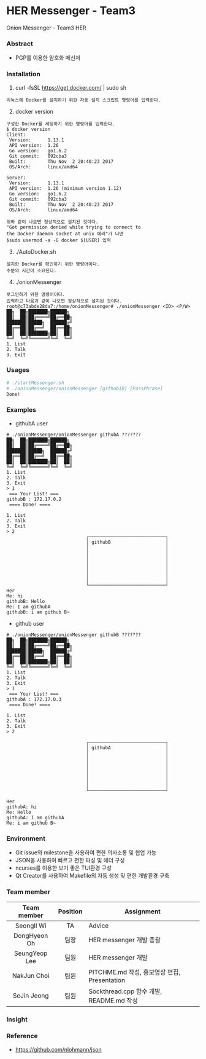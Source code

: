 # HER Messenger - Team3

Onion Messenger - Team3 HER

### Abstract
- PGP를 이용한 암호화 메신저

### Installation

1. curl -fsSL https://get.docker.com/ | sudo sh   
```
리눅스에 Docker를 설치하기 위한 자동 설치 스크립트 명령어를 입력한다.
```
2. docker version                                 
```
구성한 Docker를 세팅하기 위한 명령어를 입력한다.
$ docker version
Client:
 Version:      1.13.1
 API version:  1.26
 Go version:   go1.6.2
 Git commit:   092cba3
 Built:        Thu Nov  2 20:40:23 2017
 OS/Arch:      linux/amd64

Server:
 Version:      1.13.1
 API version:  1.26 (minimum version 1.12)
 Go version:   go1.6.2
 Git commit:   092cba3
 Built:        Thu Nov  2 20:40:23 2017
 OS/Arch:      linux/amd64

위와 같이 나오면 정상적으로 설치된 것이다.
"Got permission denied while trying to connect to
the Docker daemon socket at unix 에러"가 나면
$sudo usermod -a -G docker $[USER] 입력
```
3. ./AutoDocker.sh  
```
설치한 Docker를 확인하기 위한 명령어이다.
수분의 시간이 소요된다.
```                                
4. ./onionMessenger <githubID> <passPhrase>       

```
로그인하기 위한 명령어이다.
입력하고 다음과 같이 나오면 정상적으로 설치된 것이다.
root@c73abde28da7:/home/onionMessenger# ./onionMessenger <ID> <P/W>
██╗  ██╗███████╗██████╗
██║  ██║██╔════╝██╔══██╗
███████║█████╗  ██████╔╝
██╔══██║██╔══╝  ██╔══██╗
██║  ██║███████╗██║  ██║
╚═╝  ╚═╝╚══════╝╚═╝  ╚═╝
1. List
2. Talk
3. Exit

```

### Usages
```sh
# ./startMessenger.sh
# ./onionMessenger/onionMessenger [githubID] [PassPhrase]
Done!
```

### Examples
- githubA user
```
# ./onionMessenger/onionMessenger githubA ???????
██╗  ██╗███████╗██████╗
██║  ██║██╔════╝██╔══██╗  
███████║█████╗  ██████╔╝  
██╔══██║██╔══╝  ██╔══██╗  
██║  ██║███████╗██║  ██║  
╚═╝  ╚═╝╚══════╝╚═╝  ╚═╝  
1. List
2. Talk
3. Exit
> 1  
 === Your List! ===
githubB : 172.17.0.2
 ==== Done! ====

1. List
2. Talk
3. Exit
> 2
                             ┌────────────────────────────┐                             
                             │ githubB                    │                             
                             │                            │                             
                             │                            │                             
                             │                            │                             
                             │                            │                             
                             │                            │                             
                             │                            │                             
                             │                            │                             
                             └────────────────────────────┘                             
Her                                                                                      
Me: hi                                                                                   
githubB: Hello                                                                           
Me: I am githubA                                                                         
githubB: i am github B~                                                                  
```

- github user
```
# ./onionMessenger/onionMessenger githubB ???????
██╗  ██╗███████╗██████╗
██║  ██║██╔════╝██╔══██╗
███████║█████╗  ██████╔╝
██╔══██║██╔══╝  ██╔══██╗
██║  ██║███████╗██║  ██║
╚═╝  ╚═╝╚══════╝╚═╝  ╚═╝
1. List
2. Talk
3. Exit
> 1
 === Your List! ===
githubA : 172.17.0.3
 ==== Done! ====

1. List
2. Talk
3. Exit
> 2

                             ┌────────────────────────────┐                             
                             │ githubA                    │                             
                             │                            │                             
                             │                            │                             
                             │                            │                             
                             │                            │                             
                             │                            │                             
                             │                            │                             
                             │                            │                             
                             └────────────────────────────┘                             

Her
githubA: hi
Me: Hello
githubA: I am githubA
Me: i am github B~
```

### Environment
- Git issue와 milestone을 사용하여 편한 의사소통 및 협업 가능
- JSON을 사용하여 빠르고 편한 파싱 및 헤더 구성
- ncurses를 이용한 보기 좋은 TUI환경 구성
- Qt Creator를 사용하여 Makefile의 자동 생성 및 편한 개발환경 구축


### Team member

| Team member     | Position | Assignment |
|:---------------:|:--------:|------------|
|  SeongIl Wi     |    TA    | Advice |
|  DongHyeon Oh   |   팀장   |HER messenger 개발 총괄|
|  SeungYeop Lee  |   팀원   |HER messenger 개발|
|  NakJun Choi    |   팀원   |PITCHME.md 작성, 홍보영상 편집, Presentation|
|  SeJin Jeong    |   팀원   |Sockthread.cpp 함수 개발, README.md 작성 |

### Insight

### Reference
 - https://github.com/nlohmann/json

